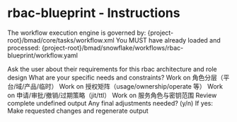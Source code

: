 # rbac-blueprint - Instructions

<critical>The workflow execution engine is governed by: {project-root}/bmad/core/tasks/workflow.xml</critical>
<critical>You MUST have already loaded and processed: {project-root}/bmad/snowflake/workflows/rbac-blueprint/workflow.yaml</critical>

<workflow>

<step n="1" goal="Understand Requirements">
<action>Ask the user about their requirements for this rbac architecture and role design</action>
<ask>What are your specific needs and constraints?</ask>
</step>

<step n="2" goal="角色分层（平台/域/产品/临时）">
<action>Work on 角色分层（平台/域/产品/临时）</action>
<template-output section="hierarchy"/>
</step>

<step n="3" goal="授权矩阵（USAGE/OWNERSHIP/OPERATE 等）">
<action>Work on 授权矩阵（usage/ownership/operate 等）</action>
<template-output section="grants"/>
</step>

<step n="4" goal="申请/审批/撤销/过期策略（JIT/TTL）">
<action>Work on 申请/审批/撤销/过期策略（jit/ttl）</action>
<template-output section="procedures"/>
</step>

<step n="5" goal="服务角色与密钥范围">
<action>Work on 服务角色与密钥范围</action>
<template-output section="service_roles"/>
</step>

<step n="6" goal="Review and Finalize">
<action>Review complete undefined output</action>
<ask>Any final adjustments needed? (y/n)</ask>
<check>If yes:</check>
  <action>Make requested changes and regenerate output</action>
</step>

</workflow>
